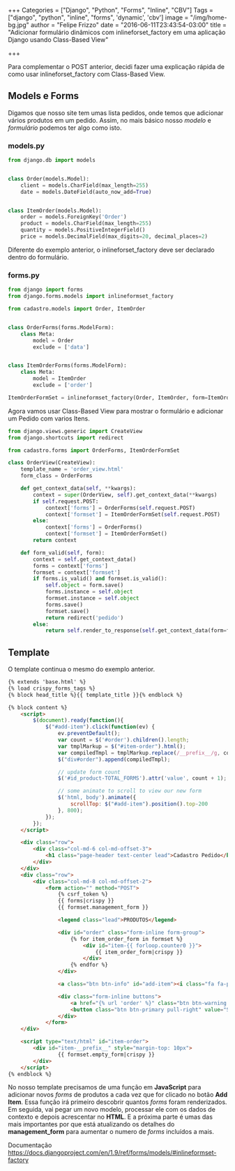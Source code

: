 +++
Categories = ["Django", "Python", "Forms", "Inline", "CBV"]
Tags = ["django", "python", "inline", "forms", 'dynamic', 'cbv']
image = "/img/home-bg.jpg"
author = "Felipe Frizzo"
date = "2016-06-11T23:43:54-03:00"
title = "Adicionar formulário dinâmicos com inlineforset_factory em uma aplicação Django usando Class-Based View"

+++

Para complementar o POST anterior, decidi fazer uma explicação rápida de como usar inlineforset_factory com Class-Based View.

## Models e Forms

Digamos que nosso site tem umas lista pedidos, onde temos que adicionar vários produtos em um pedido. Assim, no mais básico nosso *modelo* e *formulário* podemos ter algo como isto.

### models.py
```python
from django.db import models


class Order(models.Model):
    client = models.CharField(max_length=255)
    date = models.DateField(auto_now_add=True)


class ItemOrder(models.Model):
    order = models.ForeignKey('Order')
    product = models.CharField(max_length=255)
    quantity = models.PositiveIntegerField()
    price = models.DecimalField(max_digits=20, decimal_places=2)
```
Diferente do exemplo anterior, o inlineforset_factory deve ser declarado dentro do formulário.

### forms.py
```python
from django import forms
from django.forms.models import inlineformset_factory

from cadastro.models import Order, ItemOrder


class OrderForms(forms.ModelForm):
    class Meta:
        model = Order
        exclude = ['data']


class ItemOrderForms(forms.ModelForm):
    class Meta:
        model = ItemOrder
        exclude = ['order']

ItemOrderFormSet = inlineformset_factory(Order, ItemOrder, form=ItemOrderForms)
```

Agora vamos usar Class-Based View para mostrar o formulário e adicionar um Pedido com varios Itens.

```python
from django.views.generic import CreateView
from django.shortcuts import redirect

from cadastro.forms import OrderForms, ItemOrderFormSet

class OrderView(CreateView):
    template_name = 'order_view.html'
    form_class = OrderForms

    def get_context_data(self, **kwargs):
        context = super(OrderView, self).get_context_data(**kwargs)
        if self.request.POST:
            context['forms'] = OrderForms(self.request.POST)
            context['formset'] = ItemOrderFormSet(self.request.POST)
        else:
            context['forms'] = OrderForms()
            context['formset'] = ItemOrderFormSet()
        return context

    def form_valid(self, form):
        context = self.get_context_data()
        forms = context['forms']
        formset = context['formset']
        if forms.is_valid() and formset.is_valid():
            self.object = form.save()
            forms.instance = self.object
            formset.instance = self.object
            forms.save()
            formset.save()
            return redirect('pedido')
        else:
            return self.render_to_response(self.get_context_data(form=form))
```

## Template

O template continua o mesmo do exemplo anterior.

```html
{% extends 'base.html' %}
{% load crispy_forms_tags %}
{% block head_title %}{{ template_title }}{% endblock %}

{% block content %}
    <script>
        $(document).ready(function(){
            $("#add-item").click(function(ev) {
                ev.preventDefault();
                var count = $('#order').children().length;
                var tmplMarkup = $("#item-order").html();
                var compiledTmpl = tmplMarkup.replace(/__prefix__/g, count);
                $("div#order").append(compiledTmpl);

                // update form count
                $('#id_product-TOTAL_FORMS').attr('value', count + 1);

                // some animate to scroll to view our new form
                $('html, body').animate({
                    scrollTop: $("#add-item").position().top-200
                }, 800);
            });
        });
    </script>

    <div class="row">
        <div class="col-md-6 col-md-offset-3">
            <h1 class="page-header text-center lead">Cadastro Pedido</h1>
        </div>
    </div>
    <div class="row">
        <div class="col-md-8 col-md-offset-2">
            <form action="" method="POST">
                {% csrf_token %}
                {{ forms|crispy }}
                {{ formset.management_form }}

                <legend class="lead">PRODUTOS</legend>

                <div id="order" class="form-inline form-group">
                    {% for item_order_form in formset %}
                        <div id="item-{{ forloop.counter0 }}">
                            {{ item_order_form|crispy }}
                        </div>
                    {% endfor %}
                </div>

                <a class="btn btn-info" id="add-item"><i class="fa fa-plus"></i> Add Item</a>

                <div class="form-inline buttons">
                    <a href="{% url 'order' %}" class="btn btn-warning pull-right"><i class="fa fa-times"></i> Cancelar</a>
                    <button class="btn btn-primary pull-right" value="Save"><i class="fa fa-floppy-o"></i> Salvar</button>
                </div>
            </form>
    </div>    

    <script type="text/html" id="item-order">
        <div id="item-__prefix__" style="margin-top: 10px">
                {{ formset.empty_form|crispy }}
        </div>
    </script>
{% endblock %}
```

No nosso template precisamos de uma função em **JavaScript** para adicionar novos *forms* de produtos a cada vez que for clicado no botão **Add Item**. Essa função irá primeiro descobrir quantos *forms* foram renderizados. Em seguida, vai pegar um novo modelo, processar ele com os dados de contexto e depois acrescentar no **HTML**. E a próxima parte é umas das mais importantes por que está atualizando os detalhes do **management_form** para aumentar o numero de *forms* incluídos a mais.

Documentação
https://docs.djangoproject.com/en/1.9/ref/forms/models/#inlineformset-factory
